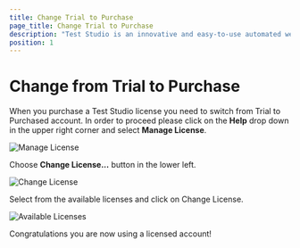```yaml
---
title: Change Trial to Purchase
page_title: Change Trial to Purchase
description: "Test Studio is an innovative and easy-to-use automated web, WPF and load testing solution. Test Studio tests support essential technologies like ASP.NET AJAX, Silverlight, PHP and MVC. HTML5, Testing framework, functional testing, performance testing, load testing, exploratory testing, manual testing."
position: 1
---
```

# Change from Trial to Purchase

When you purchase a Test Studio license you need to switch from Trial to Purchased account. In order to proceed please click on the **Help** drop down in the upper right corner and select **Manage License**.

![Manage License][1]

Choose **Change License...** button in the lower left.

![Change License][2]

Select from the available licenses and click on Change License.

![Available Licenses][3]

Congratulations you are now using a licensed account!

[1]: /img/knowledge-base/activation-kb/change-trial-purchase/fig1.png
[2]: /img/knowledge-base/activation-kb/change-trial-purchase/fig2.png
[3]: /img/knowledge-base/activation-kb/change-trial-purchase/fig3.png
